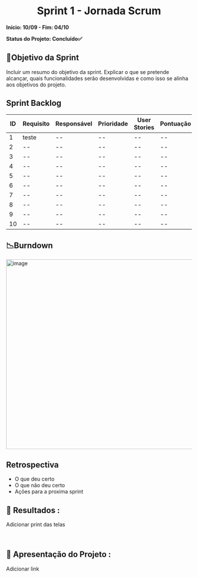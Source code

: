 <h1 align="center"> Sprint 1 - Jornada Scrum </h1>

**Início: 10/09 - Fim: 04/10**

**Status do Projeto: Concluído✅**

<span id="objetivo">
  
## 📌Objetivo da Sprint
Incluir um resumo do objetivo da sprint. Explicar o que se pretende alcançar, quais funcionalidades serão desenvolvidas e como isso se alinha aos objetivos do projeto.
<br>

## Sprint Backlog

| ID | Requisito          | Responsável | Prioridade | User Stories                                                 | Pontuação | Definition of Done                                           |
|----|--------------------|-------------|------------|-------------------------------------------------------------|-----------|-------------------------------------------------------------|
| 1  | teste    | --        | --       | -- | --         | -- |
| 2  | --    | --        | --       | -- | --         | -- |
| 3  | --    | --        | --       | -- | --         | -- |
| 4  | --    | --        | --       | -- | --         | -- |
| 5  | --    | --        | --       | -- | --         | -- |
| 6  | --    | --        | --       | -- | --         | -- |
| 7  | --    | --        | --       | -- | --         | -- |
| 8  | --    | --        | --       | -- | --         | -- |
| 9  | --    | --        | --       | -- | --         | -- |
| 10  | --    | --        | --       | -- | --         | -- |



## 📉Burndown

<img width="513" alt="image" src="https://github.com/user-attachments/assets/713183ea-bccf-4bd9-b978-5ce693417c2a">


</br>

## Retrospectiva
- O que deu certo
- O que não deu certo
- Ações para a proxima sprint
 

## 🔗 Resultados :

Adicionar print das telas

<br>

## 🎥 Apresentação do Projeto :

Adicionar link

<br>
